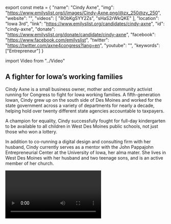 export const meta = {
  "name": "Cindy Axne",
  "img": "https://www.emilyslist.org/i/images/Cindy-Axne.png/@zx_250@zy_250",
  "website": "",
  "videos": [
    "8ObKgSYY2Zs",
    "sHaS2rWkQKE"
  ],
  "location": "Iowa 3rd",
  "link": "https://www.emilyslist.org/candidates/cindy-axne",
  "id": "cindy-axne",
  "donate": "https://www.emilyslist.org/donate/candidate/cindy-axne",
  "facebook": "https://www.facebook.com/emilyslist",
  "twitter": "https://twitter.com/axne4congress?lang=en",
  "youtube": "",
  "keywords": ["Entrepreneur"]
}

import Video from "../Video"

## A fighter for Iowa’s working families

Cindy Axne is a small business owner, mother and community activist running for Congress to fight for Iowa working families. A fifth-generation Iowan, Cindy grew up on the south side of Des Moines and worked for the state government across a variety of departments for nearly a decade, helping hold over twenty different state agencies accountable to taxpayers.

A champion for equality, Cindy successfully fought for full-day kindergarten to be available to all children in West Des Moines public schools, not just those who won a lottery.

In addition to co-running a digital design and consulting firm with her husband, Cindy currently serves as a mentor with the John Pappajohn Entrepreneurial Center at the University of Iowa, her alma mater. She lives in West Des Moines with her husband and two teenage sons, and is an active member of her church.

<Video id="8ObKgSYY2Zs" />


## A champion for health care and expanding economic opportunity

Cindy is running to expand economic opportunity and create good-paying jobs for Iowa working families. As a small business owner, she has what it takes to fight for commonsense policies that grow our economy and give all Iowans the chance to thrive in their communities. She is dedicated to protecting and expanding all Iowans’ access to high-quality, affordable health care. Cindy knows what it’s like to have health insurance be too expensive for families. When she was starting her small business, she has said that health insurance that included maternity coverage “was completely unaffordable; we couldn’t afford it, so I didn’t have maternity coverage. [...] To afford our medical bills, we sold personal items on eBay because we didn’t want to go into debt or go bankrupt just because we had our son.” Cindy was also one of thousands of Iowans whose health insurance plan was canceled last year amidst Republicans’ attempts to sabotage the Affordable Care Act. When elected to Congress, Cindy will fight to defend hardworking Iowans’ economic security and the rights of the most vulnerable among us.

## An opportunity to flip a seat from red to blue

Cindy is challenging Congressman David Young, a vulnerable Republican who has been advancing his party’s dangerous agenda at the expense of the working families he was elected to serve. Young has voted in lockstep with the dangerous Republican agenda, including for the GOP health care plan to kick 23 million people off their insurance — threatening the health care coverage of Iowa working families. This is an opportunity to flip a seat, and a critical race on the path to flipping the House. Let’s show her the full support of the EMILY’s List community and help elect this champion for Iowa working families to the U.S. House in 2018.
